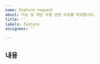 ```yaml
---
name: Feature request
about: 기능 및 개선 사항 관련 이슈를 작성합니다.
title: ''
labels: feature
assignees: ''

---
```


## 내용
